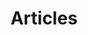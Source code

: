 ---
layout: post-index
permalink: /articles/index.html
title: Articles
tagline: A List of Posts
tags: [blog]
---